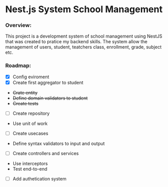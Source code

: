 # Nest.js System School Management

### Overview:
This project is a development system of school management using NestJS that was created to pratice my backend skills. The system allow the management of users, student, teatchers class, enrollment, grade, subject etc. 

### Roadmap:


 - [x] Config eviroment
 - [x] Create first aggregator to student
 - <s>Crate entity</s>
 - <s>Define domain validators to student</s>
 - <s>Create tests</s>
 - [ ] Create repository
 - Use unit of work
 - [ ] Create usecases
 - Define syntax validators to input and output
 - [ ] Create controllers and services
 - Use interceptors
 - Test end-to-end
 - [ ] Add authetication system
